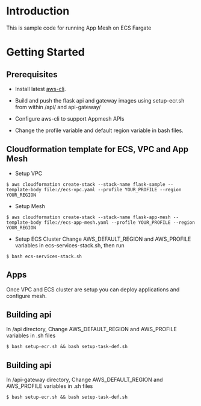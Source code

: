 # Introduction

This is sample code for running App Mesh on ECS Fargate

# Getting Started

## Prerequisites

- Install latest [aws-cli](https://docs.aws.amazon.com/cli/latest/userguide/installing.html).

- Build and push the flask api and gateway images using setup-ecr.sh from within /api/ and api-gateway/
- Configure aws-cli to support Appmesh APIs
- Change the profile variable and default region variable in bash files.

## Cloudformation template for ECS, VPC and App Mesh

- Setup VPC

```
$ aws cloudformation create-stack --stack-name flask-sample --template-body file://ecs-vpc.yaml --profile YOUR_PROFILE --region YOUR_REGION
```

- Setup Mesh

```
$ aws cloudformation create-stack --stack-name flask-app-mesh --template-body file://ecs-app-mesh.yaml --profile YOUR_PROFILE --region YOUR_REGION
```

- Setup ECS Cluster
  Change AWS_DEFAULT_REGION and AWS_PROFILE variables in ecs-services-stack.sh, then run

```
$ bash ecs-services-stack.sh
```

## Apps

Once VPC and ECS cluster are setup you can deploy applications and configure mesh.

## Building api

In /api directory, Change AWS_DEFAULT_REGION and AWS_PROFILE variables in .sh files

```
$ bash setup-ecr.sh && bash setup-task-def.sh
```

## Building api

In /api-gateway directory, Change AWS_DEFAULT_REGION and AWS_PROFILE variables in .sh files

```
$ bash setup-ecr.sh && bash setup-task-def.sh
```
